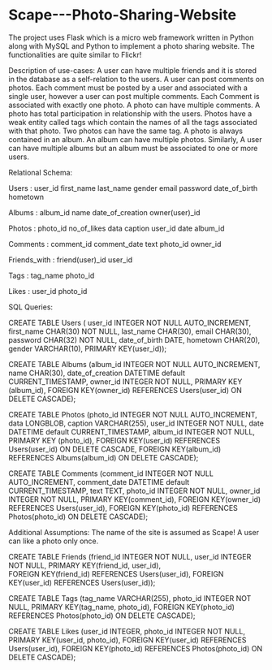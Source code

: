 # Scape---Photo-Sharing-Website

The project uses Flask which is a micro web framework written in Python along with MySQL and Python to implement a photo sharing website. The functionalities are quite similar to Flickr! 


Description of use-cases:
A user can have multiple friends and it is stored in the database as a self-relation to the users. A user can post comments on photos. Each comment must be posted by a user and associated with a single user, however a user can post multiple comments. Each Comment is associated with exactly one photo. A photo can have multiple comments. A photo has total participation in relationship with the users. Photos have a weak entity called tags which contain the names of all the tags associated with that photo. Two photos can have the same tag.  A photo is always contained in an album. An album can have multiple photos. Similarly, A user can have multiple albums but an album must be associated to one or more users. 

Relational Schema:

Users :
user_id	first_name	last_name	gender	email 	password	date_of_birth	hometown

Albums :
album_id	name	date_of_creation	owner(user)_id

Photos :
photo_id	no_of_likes	data	caption	user_id	date	album_id

Comments :
comment_id	comment_date	text	photo_id	owner_id

Friends_with :
friend(user)_id	user_id

Tags :
tag_name	photo_id


Likes :
user_id	photo_id




SQL Queries:

CREATE TABLE Users
( user_id INTEGER NOT NULL AUTO_INCREMENT,
first_name CHAR(30) NOT NULL,
last_name CHAR(30),
email CHAR(30),
password CHAR(32) NOT NULL,
date_of_birth DATE,
hometown CHAR(20),
gender VARCHAR(10),
PRIMARY KEY(user_id));

CREATE TABLE Albums
(album_id INTEGER NOT NULL AUTO_INCREMENT,
name CHAR(30),
date_of_creation DATETIME default CURRENT_TIMESTAMP,
owner_id INTEGER NOT NULL,
PRIMARY KEY (album_id),
FOREIGN KEY(owner_id) REFERENCES Users(user_id) ON DELETE CASCADE);

CREATE TABLE Photos
(photo_id INTEGER NOT NULL AUTO_INCREMENT,
data LONGBLOB,
caption VARCHAR(255),
user_id INTEGER NOT NULL,
date DATETIME default CURRENT_TIMESTAMP,
album_id INTEGER NOT NULL,
PRIMARY KEY (photo_id),
FOREIGN KEY(user_id) REFERENCES Users(user_id) ON DELETE CASCADE,
FOREIGN KEY(album_id) REFERENCES Albums(album_id) ON DELETE CASCADE);

CREATE TABLE Comments
(comment_id INTEGER NOT NULL AUTO_INCREMENT,
comment_date DATETIME default CURRENT_TIMESTAMP,
text TEXT,
photo_id INTEGER NOT NULL,
owner_id INTEGER NOT NULL,
PRIMARY KEY(comment_id),
FOREIGN KEY(owner_id) REFERENCES Users(user_id),
FOREIGN KEY(photo_id) REFERENCES Photos(photo_id) ON DELETE CASCADE);

Additional Assumptions:
The name of the site is assumed as Scape! A user can like a photo only once.


CREATE TABLE Friends
(friend_id INTEGER NOT NULL,
user_id INTEGER NOT NULL,
PRIMARY KEY(friend_id, user_id),	
FOREIGN KEY(friend_id) REFERENCES Users(user_id),
FOREIGN KEY(user_id) REFERENCES Users(user_id)); 

CREATE TABLE Tags
(tag_name VARCHAR(255),
photo_id INTEGER NOT NULL,
PRIMARY KEY(tag_name, photo_id),
 FOREIGN KEY(photo_id) REFERENCES Photos(photo_id) 
ON DELETE CASCADE);

CREATE TABLE Likes
(user_id INTEGER,
photo_id INTEGER NOT NULL,
PRIMARY KEY(user_id, photo_id),
 FOREIGN KEY(user_id) REFERENCES Users(user_id),
FOREIGN KEY(photo_id) REFERENCES Photos(photo_id) ON DELETE CASCADE);
